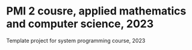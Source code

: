 # PMI 2 cousre, applied mathematics and computer science, 2023
Template project for system programming course, 2023
